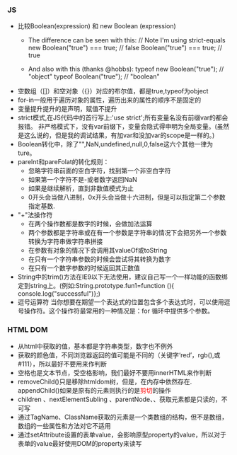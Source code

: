 ### JS
- 比较Boolean(expression) 和 new Boolean (expression)
    - The difference can be seen with this:
    // Note I'm using strict-equals
    new Boolean("true") === true; // false
    Boolean("true") === true; // true

    - And also with this (thanks @hobbs):
    typeof new Boolean("true"); // "object"
    typeof Boolean("true"); // "boolean"
- 空数组（[]）和空对象（{}）对应的布尔值，都是true,typeof为object
- for-in一般用于遍历对象的属性，遍历出来的属性的顺序不是固定的
- 变量提升提升的是声明，赋值不提升
- strict模式,在JS代码中的首行写上:'use strict';所有变量名没有前缀var的都会报错。
非严格模式下，没有var前缀下，变量会隐式得申明为全局变量。(虽然是这么说的，但是我的调试结果，有加var和没加var的scope是一样的。)
- Boolean转化中，除了"",NaN,undefined,null,0,false这六个其他一律为ture。
- pareInt和pareFolat的转化规则：
    - 忽略字符串前面的空白字符，找到第一个非空白字符
    - 如果第一个字符不是-或者数字返回NaN
    - 如果是继续解析，直到非数值模式为止
    - 0开头会当做八进制，0x开头会当做十六进制，但是可以指定第二个参数指定基数.
- "+"法操作符
    - 在两个操作数都是数字的时候，会做加法运算
    - 两个参数都是字符串或在有一个参数是字符串的情况下会把另外一个参数转换为字符串做字符串拼接
    - 在参数有对象的情况下会调用其valueOf或toString
    - 在只有一个字符串参数的时候会尝试将其转换为数字
    - 在只有一个数字参数的时候返回其正数值
- String中的trim()方法在IE9以下无法使用，建议自己写一个一样功能的函数绑定到string上。(例如:String.prototype.fun1=function (){ console.log("successful")};)
- 逗号运算符
    当你想要在期望一个表达式的位置包含多个表达式时，可以使用逗号操作符。这个操作符最常用的一种情况是：for 循环中提供多个参数。

### HTML DOM
- 从html中获取的值，基本都是字符串类型，数字也不例外
- 获取的颜色值，不同浏览器返回的值可能是不同的（关键字‘red’，rgb(),或#111），所以最好不要用来作判断
- 空格也是文本节点，受空格影响，我们最好不要用innerHTML来作判断
-  removeChild()只是移除htmldom树，但是，在内存中依然存在. appendChild()如果是原有的元素则执行的是<font color='red'>剪切</font>的操作
- children 、nextElementSubling 、parentNode、、获取元素都是只读的，不可写
- 通过TagName、ClassName获取的元素是一个类数组的结构，但不是数组，数组的一些属性和方法对它不适用
- 通过setAttribute设置的表单value，会影响原型property的value，所以对于表单的value最好使用DOM的property来读写

